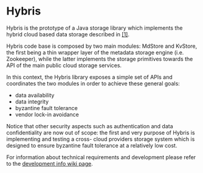 Hybris
======

Hybris is the prototype of a Java storage library which implements the 
hybrid cloud based data storage described in [\[1\]][1].  

Hybris code base is composed by two main modules: MdStore and KvStore, 
the first being a thin wrapper layer of the metadata storage engine (i.e. Zookeeper),
while the latter implements the storage primitives towards the API of the main 
public cloud storage services.  

In this context, the Hybris library exposes a simple set of APIs 
and coordinates the two modules in order to achieve these general goals:

 * data availability
 * data integrity
 * byzantine fault tolerance
 * vendor lock-in avoidance

Notice that other security aspects such as authentication and data confidentiality
are now out of scope: the first and very purpose of Hybris is implementing
and testing a cross- cloud providers storage system which is designed to
ensure byzantine fault tolerance at a relatively low cost.  

For information about technical requirements and development please refer to the [development info wiki page][2].


 [1]: http://arxiv.org/pdf/1305.4868.pdf                                "BFT Storage with 2t+1 Data Replicas"
 [2]: https://bitbucket.org/pviotti/hybris/wiki/Development%20info      "Development info"

